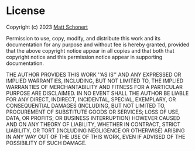# License

Copyright (c) 2023 [Matt Schonert](https://www.mattschonert.com)

Permission to use, copy, modify, and distribute this work and its documentation
for any purpose and without fee is hereby granted, provided that the above
copyright notice appear in all copies and that both that copyright notice and
this permission notice appear in supporting documentation.

THE AUTHOR PROVIDES THIS WORK ''AS IS'' AND ANY EXPRESSED OR IMPLIED WARRANTIES,
INCLUDING, BUT NOT LIMITED TO, THE IMPLIED WARRANTIES OF MERCHANTABILITY AND
FITNESS FOR A PARTICULAR PURPOSE ARE DISCLAIMED. IN NO EVENT SHALL THE AUTHOR BE
LIABLE FOR ANY DIRECT, INDIRECT, INCIDENTAL, SPECIAL, EXEMPLARY, OR
CONSEQUENTIAL DAMAGES (INCLUDING, BUT NOT LIMITED TO, PROCUREMENT OF SUBSTITUTE
GOODS OR SERVICES; LOSS OF USE, DATA, OR PROFITS; OR BUSINESS INTERRUPTION)
HOWEVER CAUSED AND ON ANY THEORY OF LIABILITY, WHETHER IN CONTRACT, STRICT
LIABILITY, OR TORT (INCLUDING NEGLIGENCE OR OTHERWISE) ARISING IN ANY WAY OUT OF
THE USE OF THIS WORK, EVEN IF ADVISED OF THE POSSIBILITY OF SUCH DAMAGE.

